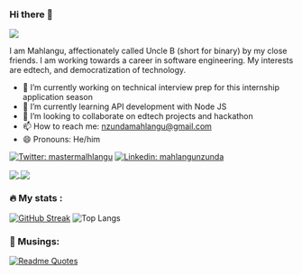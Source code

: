 ### Hi there 👋
![](https://komarev.com/ghpvc/?username=unclebinary1001)

I am Mahlangu, affectionately called Uncle B (short for binary) by my close friends. I am working towards a career in software engineering. My interests are edtech, and democratization of technology.

- 🔭 I’m currently working on technical interview prep for this internship application season
- 🌱 I’m currently learning API development with Node JS
- 👯 I’m looking to collaborate on edtech projects and hackathon 
- 📫 How to reach me: nzundamahlangu@gmail.com
- 😄 Pronouns: He/him


[![Twitter: mastermalhlangu](https://img.shields.io/twitter/follow/mastermalhlangu?label=)](https://twitter.com/mahlangu_nzunda)
[![Linkedin: mahlangunzunda](https://img.shields.io/badge/-blue?logo=Linkedin&link=https://www.linkedin.com/in/mahlangunzunda/)](https://www.linkedin.com/in/mahlangunzunda/)


<a href="https://github.com/anuraghazra/github-readme-stats">
  <img align="center" src="https://github-readme-stats.vercel.app/api?username=unclebinary1001&include_all_commits=true&count_private=true&show_icons=true&theme=vue-darky&hide_border=true" />
</a>


<a href="https://github.com/anuraghazra/anuraghazra.github.io">
  <img align="center" src="https://github-readme-stats.vercel.app/api/top-langs/?username=unclebinary1001&theme=vue-darky&layout=compact&hide_border=true" />
</a>

### 🔥 My stats :
 [![GitHub Streak](http://github-readme-streak-stats.herokuapp.com?user=azaya89&theme=dark&date_format=M%20j%5B%2C%20Y%5D)](https://git.io/streak-stats)
  ![Top Langs](https://github-readme-stats.vercel.app/api/top-langs/?username=azaya89&layout=compact&theme=vision-friendly-dark)

### 🤔 Musings:
[![Readme Quotes](https://quotes-github-readme.vercel.app/api?type=horizontal&theme=light)](https://github.com/piyushsuthar/github-readme-quotes)
<!--
**unclebinary1001/unclebinary1001** is a ✨ _special_ ✨ repository because its `README.md` (this file) appears on your GitHub profile.

Here are some ideas to get you started:

- 🔭 I’m currently working on technical interview preparation for this internship application season
- 🌱 I’m currently learning React Native
- 👯 I’m looking to collaborate on edtech projects and hackathon 
- 🤔 I’m looking for help with ...
- 💬 Ask me about ...
- 📫 How to reach me: nzundamahlangu@gmail.com
- 😄 Pronouns: He/him
- ⚡ Fun fact: I was born Friday the 13th
-->

